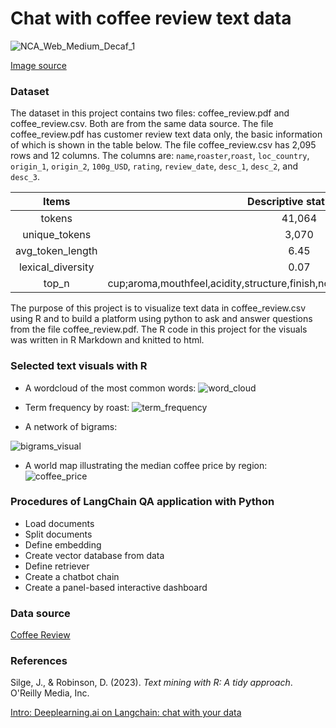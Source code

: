 # Chat with coffee review text data

![NCA_Web_Medium_Decaf_1](https://github.com/Xin-Bu/Coming_soon_coffee_review_QA/assets/69817896/de648b89-4169-4257-9355-d00dad94ba86)

[Image source](https://www.ncausa.org/About-Coffee)
### Dataset
The dataset in this project contains two files: coffee_review.pdf and coffee_review.csv. Both are from the same data source. The file coffee_review.pdf has customer review text data only, the basic information of which is shown in the table below. The file coffee_review.csv has 2,095 rows and 12 columns. The columns are: `name`,`roaster`,`roast`, `loc_country`, `origin_1`, `origin_2`, `100g_USD`, `rating`, `review_date`, `desc_1`, `desc_2`, and `desc_3`. 

| Items | Descriptive statistics |  
| :---:  | :---: |
| tokens | 41,064 |
| unique_tokens | 3,070 |
| avg_token_length | 6.45 |
| lexical_diversity | 0.07  |
| top_n | cup;aroma,mouthfeel,acidity,structure,finish,notes,sweet,cocoa,chocolate,syrupy |

The purpose of this project is to visualize text data in coffee_review.csv using R and to build a platform using python to ask and answer questions from the file coffee_review.pdf. The R code in this project for the visuals was written in R Markdown and knitted to html. 

### Selected text visuals with R
* A wordcloud of the most common words:
![word_cloud](https://github.com/Xin-Bu/LLMs/assets/69817896/799d1cbe-a81d-47b3-8662-c1d73a1e7ccd)

* Term frequency by roast:
![term_frequency](https://github.com/Xin-Bu/Coming_soon_coffee_review_QA/assets/69817896/a8ab25c6-0cf3-45d3-93bb-ad4d65da94d5)

* A network of bigrams:

![bigrams_visual](https://github.com/Xin-Bu/Coffee_review_text_QA_LLMs/assets/69817896/4fb4766a-f9e8-4de4-823a-90c6ae90fa3a)

* A world map illustrating the median coffee price by region:
![coffee_price](https://github.com/Xin-Bu/Coffee_review_text_QA_LLMs/assets/69817896/d4c7c83f-1344-4eb4-a051-cb88a7934381)


### Procedures of LangChain QA application with Python
* Load documents
* Split documents
* Define embedding
* Create vector database from data
* Define retriever
* Create a chatbot chain
* Create a panel-based interactive dashboard

### Data source
[Coffee Review](https://www.kaggle.com/datasets/schmoyote/coffee-reviews-dataset/data)

### References
Silge, J., & Robinson, D. (2023). *Text mining with R: A tidy approach*. O'Reilly Media, Inc.

[Intro: Deeplearning.ai on Langchain: chat with your data](https://medium.com/theaiengineer/intro-deeplearning-ai-on-langchain-chat-with-your-data-7b4be267d18e)
